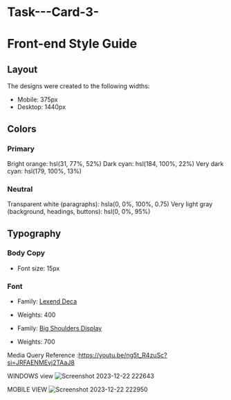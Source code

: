 # Task---Card-3-

# Front-end Style Guide

## Layout

The designs were created to the following widths:

- Mobile: 375px
- Desktop: 1440px

## Colors

### Primary

Bright orange: hsl(31, 77%, 52%)
Dark cyan: hsl(184, 100%, 22%)
Very dark cyan: hsl(179, 100%, 13%)

### Neutral

Transparent white (paragraphs): hsla(0, 0%, 100%, 0.75)
Very light gray (background, headings, buttons): hsl(0, 0%, 95%)

## Typography

### Body Copy

- Font size: 15px

### Font

- Family: [Lexend Deca](https://fonts.google.com/specimen/Lexend+Deca)
- Weights: 400

- Family: [Big Shoulders Display](https://fonts.google.com/specimen/Big+Shoulders+Display)
- Weights: 700

Media Query Reference :https://youtu.be/ng5t_R4zuSc?si=JRFAENMEvj2TAaJ8

WINDOWS  view
![Screenshot 2023-12-22 222643](https://github.com/Prem0302/Task---Card-3-/assets/121685154/b1635ed1-efbb-45e7-8d5a-787118e563c0)

MOBILE VIEW
![Screenshot 2023-12-22 222950](https://github.com/Prem0302/Task---Card-3-/assets/121685154/92aa066c-acc1-4fd4-8dc7-034a495681bb)

